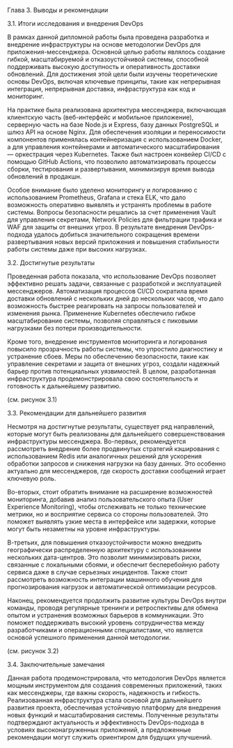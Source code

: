 Глава 3. Выводы и рекомендации

3.1. Итоги исследования и внедрения DevOps

В рамках данной дипломной работы была проведена разработка и внедрение инфраструктуры на основе методологии DevOps для приложения-мессенджера. Основной целью работы являлось создание гибкой, масштабируемой и отказоустойчивой системы, способной поддерживать высокую доступность и оперативность доставки обновлений. Для достижения этой цели были изучены теоретические основы DevOps, включая ключевые принципы, такие как непрерывная интеграция, непрерывная доставка, инфраструктура как код и мониторинг.

На практике была реализована архитектура мессенджера, включающая клиентскую часть (веб-интерфейс и мобильное приложение), серверную часть на базе Node.js и Express, базу данных PostgreSQL и шлюз API на основе Nginx. Для обеспечения изоляции и переносимости компонентов применялась контейнеризация с использованием Docker, а для управления контейнерами и автоматического масштабирования — оркестрация через Kubernetes. Также был настроен конвейер CI/CD с помощью GitHub Actions, что позволило автоматизировать процессы сборки, тестирования и развертывания, минимизируя время вывода обновлений в продакшн.

Особое внимание было уделено мониторингу и логированию с использованием Prometheus, Grafana и стека ELK, что дало возможность оперативно выявлять и устранять проблемы в работе системы. Вопросы безопасности решались за счет применения Vault для управления секретами, Network Policies для фильтрации трафика и WAF для защиты от внешних угроз. В результате внедрения DevOps-подхода удалось добиться значительного сокращения времени развертывания новых версий приложения и повышения стабильности работы системы даже при высоких нагрузках.

3.2. Достигнутые результаты

Проведенная работа показала, что использование DevOps позволяет эффективно решать задачи, связанные с разработкой и эксплуатацией мессенджеров. Автоматизация процессов CI/CD сократила время доставки обновлений с нескольких дней до нескольких часов, что дало возможность быстрее реагировать на запросы пользователей и изменения рынка. Применение Kubernetes обеспечило гибкое масштабирование системы, позволяя справляться с пиковыми нагрузками без потери производительности.

Кроме того, внедрение инструментов мониторинга и логирования повысило прозрачность работы системы, что упростило диагностику и устранение сбоев. Меры по обеспечению безопасности, такие как управление секретами и защита от внешних угроз, создали надежный барьер против потенциальных уязвимостей. В целом, разработанная инфраструктура продемонстрировала свою состоятельность и готовность к дальнейшему развитию.

(см. рисунок 3.1)

3.3. Рекомендации для дальнейшего развития

Несмотря на достигнутые результаты, существует ряд направлений, которые могут быть реализованы для дальнейшего совершенствования инфраструктуры мессенджера. Во-первых, рекомендуется рассмотреть внедрение более продвинутых стратегий кэширования с использованием Redis или аналогичных решений для ускорения обработки запросов и снижения нагрузки на базу данных. Это особенно актуально для мессенджеров, где скорость доставки сообщений играет ключевую роль.

Во-вторых, стоит обратить внимание на расширение возможностей мониторинга, добавив анализ пользовательского опыта (User Experience Monitoring), чтобы отслеживать не только технические метрики, но и восприятие сервиса со стороны пользователей. Это поможет выявлять узкие места в интерфейсе или задержки, которые могут быть незаметны на уровне инфраструктуры.

В-третьих, для повышения отказоустойчивости можно внедрить географически распределенную архитектуру с использованием нескольких дата-центров. Это позволит минимизировать риски, связанные с локальными сбоями, и обеспечит бесперебойную работу сервиса даже в случае серьезных инцидентов. Также стоит рассмотреть возможность интеграции машинного обучения для прогнозирования нагрузок и автоматической оптимизации ресурсов.

Наконец, рекомендуется продолжить развитие культуры DevOps внутри команды, проводя регулярные тренинги и ретроспективы для обмена опытом и устранения возможных барьеров в коммуникации. Это поможет поддерживать высокий уровень сотрудничества между разработчиками и операционными специалистами, что является основой успешного применения данной методологии.

(см. рисунок 3.2)

3.4. Заключительные замечания

Данная работа продемонстрировала, что методология DevOps является мощным инструментом для создания современных приложений, таких как мессенджеры, где важны скорость, надежность и гибкость. Реализованная инфраструктура стала основой для дальнейшего развития проекта, обеспечивая устойчивую платформу для внедрения новых функций и масштабирования системы. Полученные результаты подтверждают актуальность и эффективность DevOps-подхода в условиях высоконагруженных приложений, а предложенные рекомендации могут служить ориентиром для будущих улучшений. 